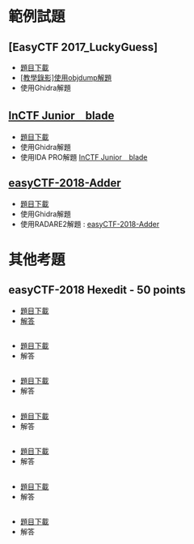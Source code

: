 # 範例試題
## [EasyCTF 2017_LuckyGuess]
- [題目下載](https://github.com/MyDearGreatTeacher/Reversing202209/blob/main/Data/LuckyGuess)
- [[教學錄影]使用objdump解題]() 
- 使用Ghidra解題 

## [InCTF Junior　blade]()
- [題目下載]()
- 使用Ghidra解題 
- 使用IDA PRO解題 [InCTF Junior　blade](https://medium.com/@amustaque97/demystify-reverse-engineering-ctf-challenge-blade-40c45e7933c0)
## [easyCTF-2018-Adder]()
- [題目下載](https://github.com/MyDearGreatTeacher/Reversing202209/blob/main/Data/adder)
- 使用Ghidra解題 
- 使用RADARE2解題 : [easyCTF-2018-Adder](https://github.com/asinggih/easyCTF-2018-writeups/blob/master/Reverse_Engineering/Adder.md)


# 其他考題
## easyCTF-2018  Hexedit - 50 points
- [題目下載](https://github.com/MyDearGreatTeacher/Reversing202209/blob/main/Data/hexedit)
- [解答](https://github.com/asinggih/easyCTF-2018-writeups/blob/master/Reverse_Engineering/hexedit.md)
##  
- [題目下載]()
- 解答[]()
##  
- [題目下載]()
- 解答[]()

##  
- [題目下載]()
- 解答[]()
##  
- [題目下載]()
- 解答[]()
##  
- [題目下載]()
- 解答[]()

##  
- [題目下載]()
- 解答[]()

